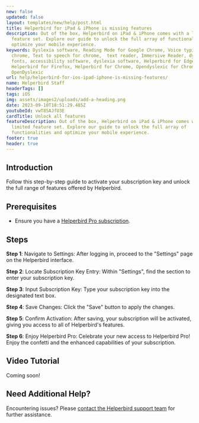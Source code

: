 ```yaml
---
new: false
updated: false
layout: templates/new/help/post.html
title: Helperbird for iPad & iPhone is missing features
description: Out of the box, Helperbird on iPad & iPhone comes with a limited
  feature set. Explore our guide to unlock the full array of functionalities and
  optimize your mobile experience.
keywords: Dyslexia software, Reading Mode for Google Chrome, Voice typing for
  chrome, Text to speech for chrome,  text reader, Immersive Reader, dyslexia
  fonts, accessibility software, dyslexia software, Helperbird for Edge,
  Helperbird for Firefox, Helperbird for Chrome, Opendyslexic for Chrome,
  OpenDyslexic
url: help/helperbird-for-ios-ipad-iphone-is-missing-features/
name: Helperbird Staff
headerTags: []
tags: iOS
img: assets/images2/uploads/add-a-heading.png
date: 2023-09-10T18:51:29.485Z
youtubeId: vwT8SAJfU3E
cardTitle: Unlock all features
featureDescription: Out of the box, Helperbird on iPad & iPhone comes with a
  limited feature set. Explore our guide to unlock the full array of
  functionalities and optimize your mobile experience.
footer: true
header: true
---
```


## Introduction

Follow this step-by-step guide to activate your subscription key and unlock the full range of features offered by Helperbird.

## Prerequisites

- Ensure you have a [Helperbird Pro subscription](/help/how-to-login-to-helperbird// 'Helperbird login link').

## Steps

**Step 1**: Navigate to Settings: After logging in, proceed to the "Settings" page on the Helperbird interface.

**Step 2**: Locate Subscription Key Entry: Within "Settings", find the section to enter your subscription key.

**Step 3**: Input Subscription Key: Type your subscription key into the designated text box.

**Step 4**: Save Changes: Click the "Save" button to apply the changes.

**Step 5**: Confirm Activation: After saving, your subscription will be activated, giving you access to all of Helperbird's features.

**Step 6**: Enjoy Helperbird Pro: Celebrate your new access to Helperbird Pro! Enjoy the confetti and the enhanced capabilities of your subscription.

## Video Tutorial
Coming soon!

## Need Additional Help?
Encountering issues? Please [contact the Helperbird support team](/support) for further assistance.